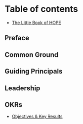 # Table of contents

* [The Little Book of HOPE](README.md)

## Preface

## Common Ground

## Guiding Principals

## Leadership

## OKRs

* [Objectives & Key Results](okrs/objectives-and-key-results.md)
